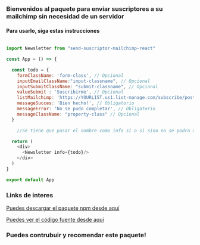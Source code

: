### Bienvenidos al paquete para enviar suscriptores a su mailchimp sin necesidad de un servidor

#### Para usarlo, siga estas instrucciones

```javascript

import Newsletter from "send-suscriptor-mailchimp-react"

const App = () => {

  const todo = {
    formClassName: 'form-class', // Opcional
    inputEmailClassName:"input-classname", // Opcional
    inputSubmitClassName: "submit-classname", // Opcional
    valueSubmit : 'Suscribirme', // Opcional
    listMailchimp: 'https://YOURLIST.us1.list-manage.com/subscribe/post?u=3a7bf9a165f57222b5ab10011&amp;id=52b6b1c244&', //Obligatorio
    messageSucces: 'Bien hecho!', // Obligatorio
    messageError: 'No se pudo completar', // Obligatorio
    messageClassName: "property-class" // Opcional
  }

	//Se tiene que pasar el nombre como info si o si sino no se podra usar

  return (
    <div>
      <Newsletter info={todo}/>
    </div>
  )
}

export default App

```

### Links de interes
[Puedes descargar el paquete npm desde aquí](https://www.npmjs.com/package/send-suscriptor-mailchimp-react)

[Puedes ver el código fuente desde aquí](https://github.com/tbor00/send-suscriptor-mailchimp-react)


### Puedes contrubuir y recomendar este paquete!